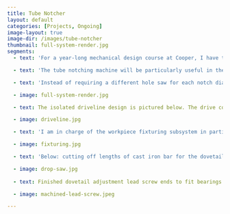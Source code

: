 ```yaml
---
title: Tube Notcher
layout: default
categories: [Projects, Ongoing]
image-layout: true
image-dir: /images/tube-notcher
thumbnail: full-system-render.jpg 
segments: 
  - text: 'For a year-long mechanical design course at Cooper, I have teamed up with four of my classmates to build an industrial tube notching machine. We will carry out all of the necessary engineering analysys to specify a safe, useful, and durable tube notcher to live in the school''s student machine shop. Deliverables will include the installed, working machine, a technical report including all analysis and design methodology, and service and maintenance documentation.'

  - text: 'The tube notching machine will be particularly useful in the construction of the school''s Formula SAE car frame, which consists mainly of welded round steel tube. Other students will find it helpful in their own framing and tubing applications. The machine will greatly reduce setup and machining time for precise angled and offset notches in various tube diameters, thicknesses, and materials.'

  - text: 'Instead of requiring a different hole saw for each notch diameter, this machine uses a single 1" diameter rough cutting end mill. The spindle drivetrain has an eccentric movement to move the end mill in a circular path with a radius of the operator''s choosing. Here''s a preliminary design for the machine:' 

  - image: full-system-render.jpg

  - text: The isolated driveline design is pictured below. The drive consists of a spindle motor, a continuously variable transmission (CVT), and a hand-driven eccentric headstock spindle carrier. 

  - image: driveline.jpg

  - text: 'I am in charge of the workpiece fixturing subsystem in particular. A modified milling vise will clamp the tube at the desired height using an integrated movable V-block. The vise will have a swivel base. The vise assembly will be mounted on a dovetail slide table, giving the piece two additional degrees of freedom. I''ve begun machining the dovetail cross slide components in house.'

  - image: fixturing.jpg

  - text: 'Below: cutting off lengths of cast iron bar for the dovetail guideways. '

  - image: drop-saw.jpg
  
  - text: Finished dovetail adjustment lead screw ends to fit bearings and hand wheel. 

  - image: machined-lead-screw.jpeg

---
```

